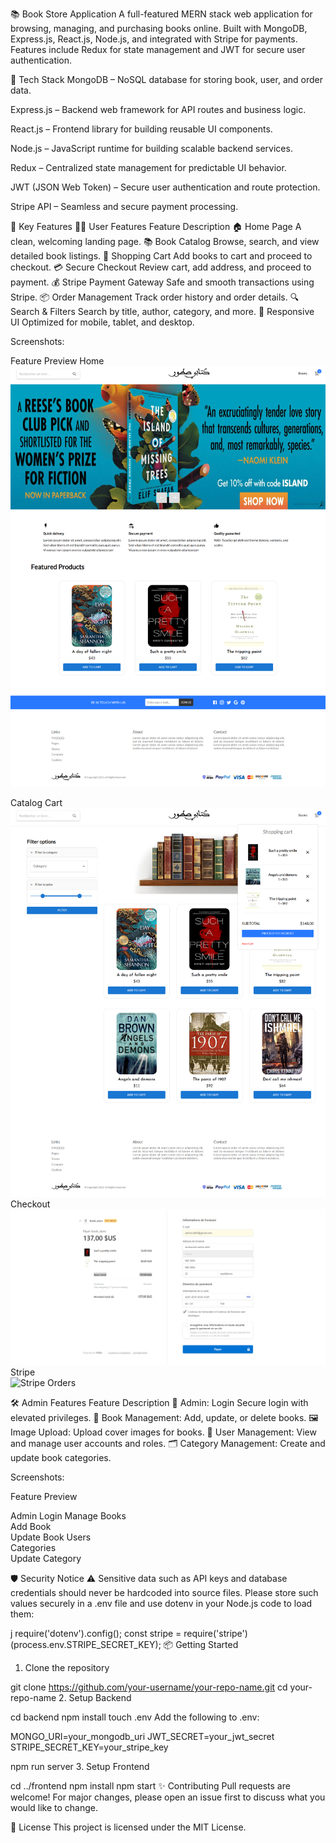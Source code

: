 📚 Book Store Application
A full-featured MERN stack web application for browsing, managing, and purchasing books online. Built with MongoDB, Express.js, React.js, Node.js, and integrated with Stripe for payments. Features include Redux for state management and JWT for secure user authentication.

🚀 Tech Stack
MongoDB – NoSQL database for storing book, user, and order data.

Express.js – Backend web framework for API routes and business logic.

React.js – Frontend library for building reusable UI components.

Node.js – JavaScript runtime for building scalable backend services.

Redux – Centralized state management for predictable UI behavior.

JWT (JSON Web Token) – Secure user authentication and route protection.

Stripe API – Seamless and secure payment processing.

🎯 Key Features
🧑‍💻 User Features
Feature	Description
🏠 Home Page	A clean, welcoming landing page.
📚 Book Catalog	Browse, search, and view detailed book listings.
🛒 Shopping Cart	Add books to cart and proceed to checkout.
💳 Secure Checkout	Review cart, add address, and proceed to payment.
💰 Stripe Payment Gateway	Safe and smooth transactions using Stripe.
📦 Order Management	Track order history and order details.
🔍 Search & Filters	Search by title, author, category, and more.
📱 Responsive UI	Optimized for mobile, tablet, and desktop.

Screenshots:

Feature	Preview
Home	
   ![Home Page](images/1-home.png)

Catalog	
Cart	
   ![Cart](images/cart.png)
Checkout	
   ![Checkout](images/checkout.png)
Stripe	
   ![Stripe](images/stripe.png)
Orders	

🛠️ Admin Features
Feature	Description
🔐 Admin: Login	Secure login with elevated privileges.
📘 Book Management:	Add, update, or delete books.
🖼 Image Upload:	Upload cover images for books.
👤 User Management:	View and manage user accounts and roles.
🗂 Category Management:	Create and update book categories.

Screenshots:

Feature	Preview

Admin Login	
Manage Books	
Add Book	
Update Book	
Users	
Categories	
Update Category	

🛡️ Security Notice
⚠️ Sensitive data such as API keys and database credentials should never be hardcoded into source files.
Please store such values securely in a .env file and use dotenv in your Node.js code to load them:

j
require('dotenv').config();
const stripe = require('stripe')(process.env.STRIPE_SECRET_KEY);
📦 Getting Started
1. Clone the repository

git clone https://github.com/your-username/your-repo-name.git
cd your-repo-name
2. Setup Backend

cd backend
npm install
touch .env
Add the following to .env:

MONGO_URI=your_mongodb_uri
JWT_SECRET=your_jwt_secret
STRIPE_SECRET_KEY=your_stripe_key

npm run server
3. Setup Frontend

cd ../frontend
npm install
npm start
✨ Contributing
Pull requests are welcome! For major changes, please open an issue first to discuss what you would like to change.

📄 License
This project is licensed under the MIT License.

